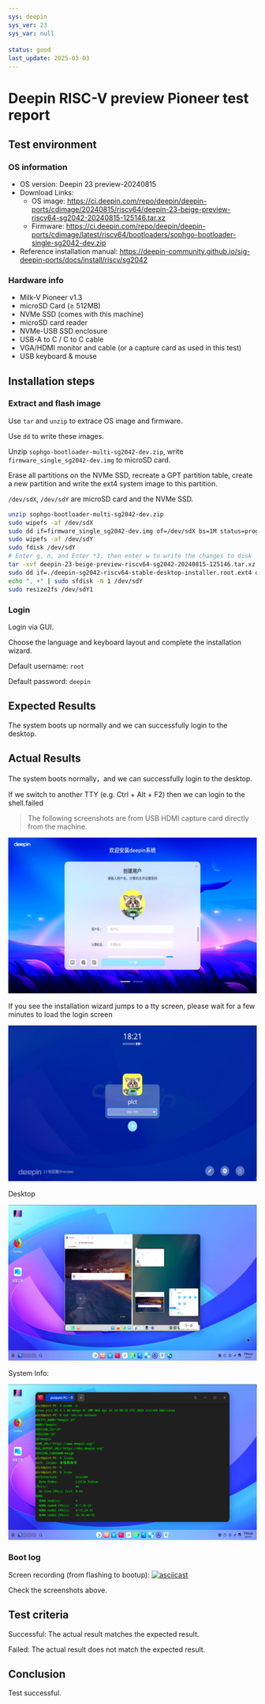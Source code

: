```yaml
---
sys: deepin
sys_ver: 23
sys_var: null

status: good
last_update: 2025-03-03
---
```


# Deepin RISC-V preview Pioneer test report

## Test environment

### OS information

- OS version: Deepin 23 preview-20240815
- Download Links:
    - OS image: https://ci.deepin.com/repo/deepin/deepin-ports/cdimage/20240815/riscv64/deepin-23-beige-preview-riscv64-sg2042-20240815-125146.tar.xz
    - Firmware: https://ci.deepin.com/repo/deepin/deepin-ports/cdimage/latest/riscv64/bootloaders/sophgo-bootloader-single-sg2042-dev.zip
- Reference installation manual: https://deepin-community.github.io/sig-deepin-ports/docs/install/riscv/sg2042

### Hardware info

- Milk-V Pioneer v1.3
- microSD Card (≥ 512MB)
- NVMe SSD (comes with this machine)
- microSD card reader
- NVMe-USB SSD enclosure
- USB-A to C / C to C cable
- VGA/HDMI monitor and cable (or a capture card as used in this test)
- USB keyboard & mouse

## Installation steps

### Extract and flash image

Use `tar` and `unzip` to extrace OS image and firmware.

Use `dd` to write these images.

Unzip `sophgo-bootloader-multi-sg2042-dev.zip`, write `firmware_single_sg2042-dev.img` to microSD card.

Erase all partitions on the NVMe SSD, recreate a GPT partition table, create a new partition and write the ext4 system image to this partition.



`/dev/sdX`, `/dev/sdY` are microSD card and the NVMe SSD.

```bash
unzip sophgo-bootloader-multi-sg2042-dev.zip
sudo wipefs -af /dev/sdX
sudo dd if=firmware_single_sg2042-dev.img of=/dev/sdX bs=1M status=progress
sudo wipefs -af /dev/sdY
sudo fdisk /dev/sdY
# Enter g, n, and Enter *3, then enter w to write the changes to disk
tar -xvf deepin-23-beige-preview-riscv64-sg2042-20240815-125146.tar.xz
sudo dd if=./deepin-sg2042-riscv64-stable-desktop-installer.root.ext4 of=/dev/sdY1 bs=4M status=progress
echo ", +" | sudo sfdisk -N 1 /dev/sdY
sudo resize2fs /dev/sdY1
```

### Login

Login via GUI.

Choose the language and keyboard layout and complete the installation wizard.

Default username: `root`

Default password: `deepin`

## Expected Results

The system boots up normally and we can successfully login to the desktop.

## Actual Results

The system boots normally，and we can successfully login to the desktop.

If we switch to another TTY (e.g. Ctrl + Alt + F2) then we can login to the shell.failed

> The following screenshots are from USB HDMI capture card directly from the machine.

![](image/1.png)

If you see the installation wizard jumps to a tty screen, please wait for a few minutes to load the login screen

![](image/2.png)

Desktop

![](image/3.png)

System Info:

![](image/4.png)

### Boot log

Screen recording (from flashing to bootup): 
[![asciicast](https://asciinema.org/a/8JieNFV9nQP1bYTpRcV3muhbB.svg)](https://asciinema.org/a/8JieNFV9nQP1bYTpRcV3muhbB)

Check the screenshots above.

## Test criteria

Successful: The actual result matches the expected result.

Failed: The actual result does not match the expected result.

## Conclusion

Test successful.